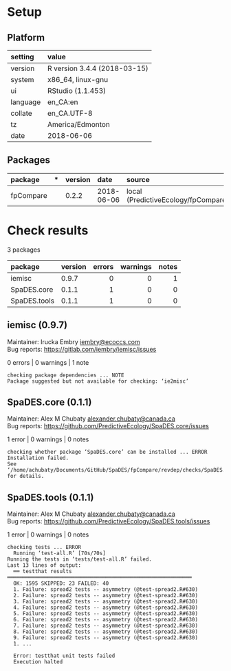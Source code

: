 # Setup

## Platform

|setting  |value                        |
|:--------|:----------------------------|
|version  |R version 3.4.4 (2018-03-15) |
|system   |x86_64, linux-gnu            |
|ui       |RStudio (1.1.453)            |
|language |en_CA:en                     |
|collate  |en_CA.UTF-8                  |
|tz       |America/Edmonton             |
|date     |2018-06-06                   |

## Packages

|package   |*  |version |date       |source                                 |
|:---------|:--|:-------|:----------|:--------------------------------------|
|fpCompare |   |0.2.2   |2018-06-06 |local (PredictiveEcology/fpCompare@NA) |

# Check results

3 packages

|package      |version | errors| warnings| notes|
|:------------|:-------|------:|--------:|-----:|
|iemisc       |0.9.7   |      0|        0|     1|
|SpaDES.core  |0.1.1   |      1|        0|     0|
|SpaDES.tools |0.1.1   |      1|        0|     0|

## iemisc (0.9.7)
Maintainer: Irucka Embry <iembry@ecoccs.com>  
Bug reports: https://gitlab.com/iembry/iemisc/issues

0 errors | 0 warnings | 1 note 

```
checking package dependencies ... NOTE
Package suggested but not available for checking: ‘ie2misc’
```

## SpaDES.core (0.1.1)
Maintainer: Alex M Chubaty <alexander.chubaty@canada.ca>  
Bug reports: https://github.com/PredictiveEcology/SpaDES.core/issues

1 error  | 0 warnings | 0 notes

```
checking whether package ‘SpaDES.core’ can be installed ... ERROR
Installation failed.
See ‘/home/achubaty/Documents/GitHub/SpaDES/fpCompare/revdep/checks/SpaDES.core.Rcheck/00install.out’ for details.
```

## SpaDES.tools (0.1.1)
Maintainer: Alex M Chubaty <alexander.chubaty@canada.ca>  
Bug reports: https://github.com/PredictiveEcology/SpaDES.tools/issues

1 error  | 0 warnings | 0 notes

```
checking tests ... ERROR
  Running ‘test-all.R’ [70s/70s]
Running the tests in ‘tests/test-all.R’ failed.
Last 13 lines of output:
  ══ testthat results  ════════════════════════════════════════════════════════════
  OK: 1595 SKIPPED: 23 FAILED: 40
  1. Failure: spread2 tests -- asymmetry (@test-spread2.R#630) 
  2. Failure: spread2 tests -- asymmetry (@test-spread2.R#630) 
  3. Failure: spread2 tests -- asymmetry (@test-spread2.R#630) 
  4. Failure: spread2 tests -- asymmetry (@test-spread2.R#630) 
  5. Failure: spread2 tests -- asymmetry (@test-spread2.R#630) 
  6. Failure: spread2 tests -- asymmetry (@test-spread2.R#630) 
  7. Failure: spread2 tests -- asymmetry (@test-spread2.R#630) 
  8. Failure: spread2 tests -- asymmetry (@test-spread2.R#630) 
  9. Failure: spread2 tests -- asymmetry (@test-spread2.R#630) 
  1. ...
  
  Error: testthat unit tests failed
  Execution halted
```

